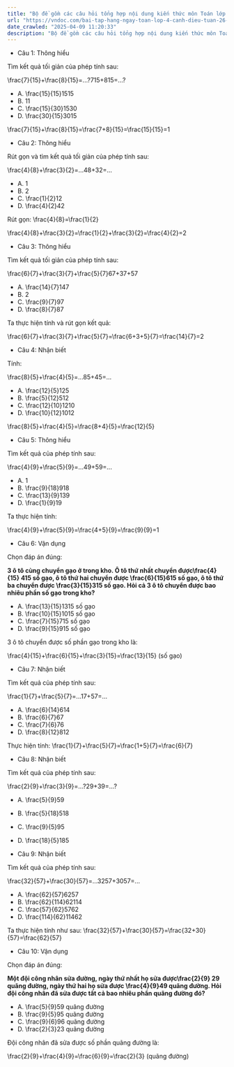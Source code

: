 ```yaml
---
title: "Bộ đề gồm các câu hỏi tổng hợp nội dung kiến thức môn Toán lớp 4 đã học ở Tuần 26 trong chương trình Toán lớp 4 Tập 2 sách Cánh Diều, giúp các em ôn tập và luyện giải các dạng bài tập Toán lớp 4. Mời các em cùng luyện tập."
url: "https://vndoc.com/bai-tap-hang-ngay-toan-lop-4-canh-dieu-tuan-26-thu-2-338489"
date_crawled: "2025-04-09 11:20:33"
description: "Bộ đề gồm các câu hỏi tổng hợp nội dung kiến thức môn Toán lớp 4 đã học ở Tuần 26 trong chương trình Toán lớp 4 Tập 2 sách Cánh Diều, giúp các em ôn tập và luyện giải các dạng bài tập Toán lớp 4. Mời các em cùng luyện tập."
---
```


* Câu 1:  Thông hiểu

Tìm kết quả tối giản của phép tính sau:

\\frac{7}{15}+\\frac{8}{15}=...?715+815=...?

  * A. \\frac{15}{15}1515
  * B. 11
  * C. \\frac{15}{30}1530
  * D. \\frac{30}{15}3015



\\frac{7}{15}+\\frac{8}{15}=\\frac{7+8}{15}=\\frac{15}{15}=1

* Câu 2:  Thông hiểu

Rút gọn và tìm kết quả tối giản của phép tính sau:

\\frac{4}{8}+\\frac{3}{2}=...48+32=...

  * A. 1 
  * B. 2 
  * C. \\frac{1}{2}12
  * D. \\frac{4}{2}42



Rút gọn: \\frac{4}{8}=\\frac{1}{2}

\\frac{4}{8}+\\frac{3}{2}=\\frac{1}{2}+\\frac{3}{2}=\\frac{4}{2}=2

* Câu 3:  Thông hiểu

Tìm kết quả tối giản của phép tính sau:

\\frac{6}{7}+\\frac{3}{7}+\\frac{5}{7}67+37+57

  * A. \\frac{14}{7}147
  * B. 2 
  * C. \\frac{9}{7}97
  * D. \\frac{8}{7}87



Ta thực hiện tính và rút gọn kết quả:

\\frac{6}{7}+\\frac{3}{7}+\\frac{5}{7}=\\frac{6+3+5}{7}=\\frac{14}{7}=2

* Câu 4:  Nhận biết

Tính:

\\frac{8}{5}+\\frac{4}{5}=...85+45=...

  * A. \\frac{12}{5}125
  * B. \\frac{5}{12}512
  * C. \\frac{12}{10}1210
  * D. \\frac{10}{12}1012



\\frac{8}{5}+\\frac{4}{5}=\\frac{8+4}{5}=\\frac{12}{5}

* Câu 5:  Thông hiểu

Tìm kết quả của phép tính sau:

\\frac{4}{9}+\\frac{5}{9}=...49+59=...

  * A. 1 
  * B. \\frac{9}{18}918
  * C. \\frac{13}{9}139
  * D. \\frac{1}{9}19



Ta thực hiện tính:

\\frac{4}{9}+\\frac{5}{9}=\\frac{4+5}{9}=\\frac{9}{9}=1

* Câu 6:  Vận dụng

Chọn đáp án đúng:

**3 ô tô cùng chuyển gạo ở trong kho. Ô tô thứ nhất chuyển được\\frac{4}{15} 415 số gạo, ô tô thứ hai chuyển được \\frac{6}{15}615 số gạo, ô tô thứ ba chuyển được \\frac{3}{15}315 số gạo. Hỏi cả 3 ô tô chuyển được bao nhiêu phần số gạo trong kho?**

  * A. \\frac{13}{15}1315 số gạo 
  * B. \\frac{10}{15}1015 số gạo 
  * C. \\frac{7}{15}715 số gạo 
  * D. \\frac{9}{15}915 số gạo 



3 ô tô chuyển được số phần gạo trong kho là:

\\frac{4}{15}+\\frac{6}{15}+\\frac{3}{15}=\\frac{13}{15} (số gạo)

* Câu 7:  Nhận biết

Tìm kết quả của phép tính sau:

\\frac{1}{7}+\\frac{5}{7}=...17+57=...

  * A. \\frac{6}{14}614
  * B. \\frac{6}{7}67
  * C. \\frac{7}{6}76
  * D. \\frac{8}{12}812



Thực hiện tính: \\frac{1}{7}+\\frac{5}{7}=\\frac{1+5}{7}=\\frac{6}{7}

* Câu 8:  Nhận biết

Tìm kết quả của phép tính sau:

\\frac{2}{9}+\\frac{3}{9}=...?29+39=...?

  * A. \\frac{5}{9}59
  * B. \\frac{5}{18}518
  * C. \\frac{9}{5}95
  * D. \\frac{18}{5}185



* Câu 9:  Nhận biết

Tìm kết quả của phép tính sau:

\\frac{32}{57}+\\frac{30}{57}=...3257+3057=...

  * A. \\frac{62}{57}6257
  * B. \\frac{62}{114}62114
  * C. \\frac{57}{62}5762
  * D. \\frac{114}{62}11462



Ta thực hiện tính như sau: \\frac{32}{57}+\\frac{30}{57}=\\frac{32+30}{57}=\\frac{62}{57}

* Câu 10:  Vận dụng

Chọn đáp án đúng:

**Một đội công nhân sửa đường, ngày thứ nhất họ sửa được\\frac{2}{9} 29 quãng đường, ngày thứ hai họ sửa được \\frac{4}{9}49 quãng đường. Hỏi đội công nhân đã sửa được tất cả bao nhiêu phần quãng đường đó?**

  * A. \\frac{5}{9}59 quãng đường 
  * B. \\frac{9}{5}95 quãng đường 
  * C. \\frac{9}{6}96 quãng đường 
  * D. \\frac{2}{3}23 quãng đường 



Đội công nhân đã sửa được số phần quãng đường là:

\\frac{2}{9}+\\frac{4}{9}=\\frac{6}{9}=\\frac{2}{3} (quãng đường)
